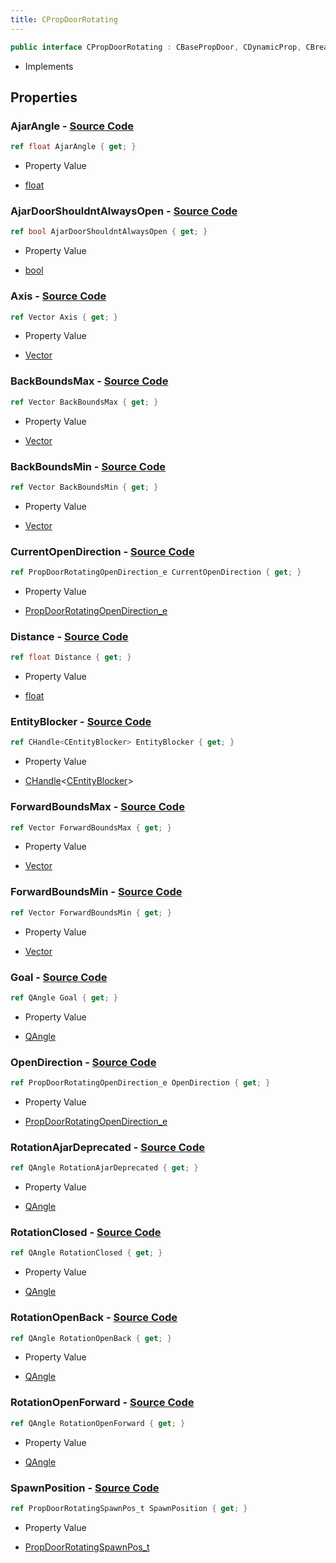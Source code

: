 ```yaml
---
title: CPropDoorRotating
---
```


```csharp
public interface CPropDoorRotating : CBasePropDoor, CDynamicProp, CBreakableProp, CBaseProp, CBaseAnimGraph, CBaseModelEntity, CBaseEntity, CEntityInstance, ISchemaClass<CEntityInstance>, ISchemaClass<CBaseEntity>, ISchemaClass<CBaseModelEntity>, ISchemaClass<CBaseAnimGraph>, ISchemaClass<CBaseProp>, ISchemaClass<CBreakableProp>, ISchemaClass<CDynamicProp>, ISchemaClass<CBasePropDoor>, ISchemaClass<CPropDoorRotating>, ISchemaField, ISchemaClass, INativeHandle
```

- Implements

## Properties

### **AjarAngle** - [Source Code](https://github.com/swiftly-solution/swiftlys2/blob/main/managed/src/SwiftlyS2.Generated/Schemas/Interfaces/CPropDoorRotating.cs#L26)

```csharp
ref float AjarAngle { get; }
```

- Property Value

- [float](https://learn.microsoft.com/dotnet/api/system.single)

### **AjarDoorShouldntAlwaysOpen** - [Source Code](https://github.com/swiftly-solution/swiftlys2/blob/main/managed/src/SwiftlyS2.Generated/Schemas/Interfaces/CPropDoorRotating.cs#L46)

```csharp
ref bool AjarDoorShouldntAlwaysOpen { get; }
```

- Property Value

- [bool](https://learn.microsoft.com/dotnet/api/system.boolean)

### **Axis** - [Source Code](https://github.com/swiftly-solution/swiftlys2/blob/main/managed/src/SwiftlyS2.Generated/Schemas/Interfaces/CPropDoorRotating.cs#L16)

```csharp
ref Vector Axis { get; }
```

- Property Value

- [Vector](/docs/api/shared/natives/vector)

### **BackBoundsMax** - [Source Code](https://github.com/swiftly-solution/swiftlys2/blob/main/managed/src/SwiftlyS2.Generated/Schemas/Interfaces/CPropDoorRotating.cs#L44)

```csharp
ref Vector BackBoundsMax { get; }
```

- Property Value

- [Vector](/docs/api/shared/natives/vector)

### **BackBoundsMin** - [Source Code](https://github.com/swiftly-solution/swiftlys2/blob/main/managed/src/SwiftlyS2.Generated/Schemas/Interfaces/CPropDoorRotating.cs#L42)

```csharp
ref Vector BackBoundsMin { get; }
```

- Property Value

- [Vector](/docs/api/shared/natives/vector)

### **CurrentOpenDirection** - [Source Code](https://github.com/swiftly-solution/swiftlys2/blob/main/managed/src/SwiftlyS2.Generated/Schemas/Interfaces/CPropDoorRotating.cs#L24)

```csharp
ref PropDoorRotatingOpenDirection_e CurrentOpenDirection { get; }
```

- Property Value

- [PropDoorRotatingOpenDirection_e](/docs/api/shared/schemadefinitions/propdoorrotatingopendirection_e)

### **Distance** - [Source Code](https://github.com/swiftly-solution/swiftlys2/blob/main/managed/src/SwiftlyS2.Generated/Schemas/Interfaces/CPropDoorRotating.cs#L18)

```csharp
ref float Distance { get; }
```

- Property Value

- [float](https://learn.microsoft.com/dotnet/api/system.single)

### **EntityBlocker** - [Source Code](https://github.com/swiftly-solution/swiftlys2/blob/main/managed/src/SwiftlyS2.Generated/Schemas/Interfaces/CPropDoorRotating.cs#L48)

```csharp
ref CHandle<CEntityBlocker> EntityBlocker { get; }
```

- Property Value

- [CHandle](/docs/api/shared/natives/chandle-1)<[CEntityBlocker](/docs/api/shared/schemadefinitions/centityblocker)>

### **ForwardBoundsMax** - [Source Code](https://github.com/swiftly-solution/swiftlys2/blob/main/managed/src/SwiftlyS2.Generated/Schemas/Interfaces/CPropDoorRotating.cs#L40)

```csharp
ref Vector ForwardBoundsMax { get; }
```

- Property Value

- [Vector](/docs/api/shared/natives/vector)

### **ForwardBoundsMin** - [Source Code](https://github.com/swiftly-solution/swiftlys2/blob/main/managed/src/SwiftlyS2.Generated/Schemas/Interfaces/CPropDoorRotating.cs#L38)

```csharp
ref Vector ForwardBoundsMin { get; }
```

- Property Value

- [Vector](/docs/api/shared/natives/vector)

### **Goal** - [Source Code](https://github.com/swiftly-solution/swiftlys2/blob/main/managed/src/SwiftlyS2.Generated/Schemas/Interfaces/CPropDoorRotating.cs#L36)

```csharp
ref QAngle Goal { get; }
```

- Property Value

- [QAngle](/docs/api/shared/natives/qangle)

### **OpenDirection** - [Source Code](https://github.com/swiftly-solution/swiftlys2/blob/main/managed/src/SwiftlyS2.Generated/Schemas/Interfaces/CPropDoorRotating.cs#L22)

```csharp
ref PropDoorRotatingOpenDirection_e OpenDirection { get; }
```

- Property Value

- [PropDoorRotatingOpenDirection_e](/docs/api/shared/schemadefinitions/propdoorrotatingopendirection_e)

### **RotationAjarDeprecated** - [Source Code](https://github.com/swiftly-solution/swiftlys2/blob/main/managed/src/SwiftlyS2.Generated/Schemas/Interfaces/CPropDoorRotating.cs#L28)

```csharp
ref QAngle RotationAjarDeprecated { get; }
```

- Property Value

- [QAngle](/docs/api/shared/natives/qangle)

### **RotationClosed** - [Source Code](https://github.com/swiftly-solution/swiftlys2/blob/main/managed/src/SwiftlyS2.Generated/Schemas/Interfaces/CPropDoorRotating.cs#L30)

```csharp
ref QAngle RotationClosed { get; }
```

- Property Value

- [QAngle](/docs/api/shared/natives/qangle)

### **RotationOpenBack** - [Source Code](https://github.com/swiftly-solution/swiftlys2/blob/main/managed/src/SwiftlyS2.Generated/Schemas/Interfaces/CPropDoorRotating.cs#L34)

```csharp
ref QAngle RotationOpenBack { get; }
```

- Property Value

- [QAngle](/docs/api/shared/natives/qangle)

### **RotationOpenForward** - [Source Code](https://github.com/swiftly-solution/swiftlys2/blob/main/managed/src/SwiftlyS2.Generated/Schemas/Interfaces/CPropDoorRotating.cs#L32)

```csharp
ref QAngle RotationOpenForward { get; }
```

- Property Value

- [QAngle](/docs/api/shared/natives/qangle)

### **SpawnPosition** - [Source Code](https://github.com/swiftly-solution/swiftlys2/blob/main/managed/src/SwiftlyS2.Generated/Schemas/Interfaces/CPropDoorRotating.cs#L20)

```csharp
ref PropDoorRotatingSpawnPos_t SpawnPosition { get; }
```

- Property Value

- [PropDoorRotatingSpawnPos_t](/docs/api/shared/schemadefinitions/propdoorrotatingspawnpos_t)


